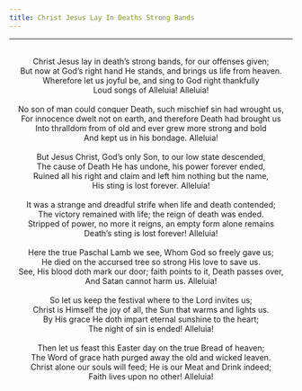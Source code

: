 ```yaml
---
title: Christ Jesus Lay In Deaths Strong Bands
---
```


---
<center>
<br/>
Christ Jesus lay in death’s strong bands, for our offenses given;<br/>
But now at God’s right hand He stands, and brings us life from heaven.<br/>
Wherefore let us joyful be, and sing to God right thankfully<br/>
Loud songs of Alleluia! Alleluia!<br/>
<br/>
No son of man could conquer Death, such mischief sin had wrought us,<br/>
For innocence dwelt not on earth, and therefore Death had brought us<br/>
Into thralldom from of old and ever grew more strong and bold<br/>
And kept us in his bondage. Alleluia!<br/>
<br/>
But Jesus Christ, God’s only Son, to our low state descended,<br/>
The cause of Death He has undone, his power forever ended,<br/>
Ruined all his right and claim and left him nothing but the name,<br/>
His sting is lost forever. Alleluia!<br/>
<br/>
It was a strange and dreadful strife when life and death contended;<br/>
The victory remained with life; the reign of death was ended.<br/>
Stripped of power, no more it reigns, an empty form alone remains<br/>
Death’s sting is lost forever! Alleluia!<br/>
<br/>
Here the true Paschal Lamb we see, Whom God so freely gave us;<br/>
He died on the accursed tree so strong His love to save us.<br/>
See, His blood doth mark our door; faith points to it, Death passes over,<br/>
And Satan cannot harm us. Alleluia!<br/>
<br/>
So let us keep the festival where to the Lord invites us;<br/>
Christ is Himself the joy of all, the Sun that warms and lights us.<br/>
By His grace He doth impart eternal sunshine to the heart;<br/>
The night of sin is ended! Alleluia!<br/>
<br/>
Then let us feast this Easter day on the true Bread of heaven;<br/>
The Word of grace hath purged away the old and wicked leaven.<br/>
Christ alone our souls will feed; He is our Meat and Drink indeed;<br/>
Faith lives upon no other! Alleluia!<br/>

</center>